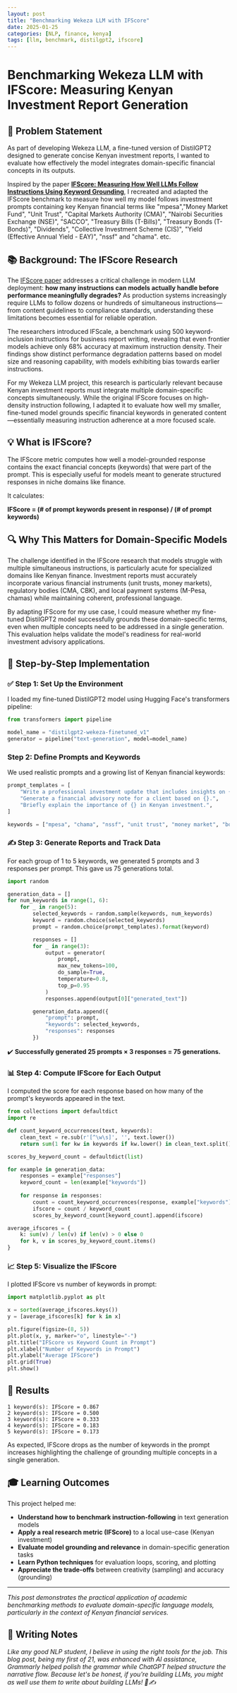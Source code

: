 ```yaml
---
layout: post
title: "Benchmarking Wekeza LLM with IFScore"
date: 2025-01-25
categories: [NLP, finance, kenya]
tags: [llm, benchmark, distilgpt2, ifscore]
---
```

# Benchmarking Wekeza LLM with IFScore: Measuring Kenyan Investment Report Generation

## 📌 Problem Statement

As part of developing Wekeza LLM, a fine-tuned version of DistilGPT2 designed to generate concise Kenyan investment reports, I wanted to evaluate how effectively the model integrates domain-specific financial concepts in its outputs.

Inspired by the paper [**IFScore: Measuring How Well LLMs Follow Instructions Using Keyword Grounding**](https://arxiv.org/abs/2507.11538), I recreated and adapted the IFScore benchmark to measure how well my model follows investment prompts containing key Kenyan financial terms like "mpesa","Money Market Fund", "Unit Trust", "Capital Markets Authority (CMA)", "Nairobi Securities Exchange (NSE)", "SACCO", "Treasury Bills (T-Bills)", "Treasury Bonds (T-Bonds)", "Dividends", "Collective Investment Scheme (CIS)", "Yield (Effective Annual Yield - EAY)",  "nssf" and "chama". etc.



## 📚 Background: The IFScore Research

The [IFScore paper](https://arxiv.org/abs/2507.11538) addresses a critical challenge in modern LLM deployment: **how many instructions can models actually handle before performance meaningfully degrades?** As production systems increasingly require LLMs to follow dozens or hundreds of simultaneous instructions—from content guidelines to compliance standards, understanding these limitations becomes essential for reliable operation.

The researchers introduced IFScale, a benchmark using 500 keyword-inclusion instructions for business report writing, revealing that even frontier models achieve only 68% accuracy at maximum instruction density. Their findings show distinct performance degradation patterns based on model size and reasoning capability, with models exhibiting bias towards earlier instructions.

For my Wekeza LLM project, this research is particularly relevant because Kenyan investment reports must integrate multiple domain-specific concepts simultaneously. While the original IFScore focuses on high-density instruction following, I adapted it to evaluate how well my smaller, fine-tuned model grounds specific financial keywords in generated content—essentially measuring instruction adherence at a more focused scale.

## 💡 What is IFScore?

The IFScore metric computes how well a model-grounded response contains the exact financial concepts (keywords) that were part of the prompt. This is especially useful for models meant to generate structured responses in niche domains like finance.

It calculates:

**IFScore = (# of prompt keywords present in response) / (# of prompt keywords)**

## 🔍 Why This Matters for Domain-Specific Models

The challenge identified in the IFScore research that models struggle with multiple simultaneous instructions, is particularly acute for specialized domains like Kenyan finance. Investment reports must accurately incorporate various financial instruments (unit trusts, money markets), regulatory bodies (CMA, CBK), and local payment systems (M-Pesa, chamas) while maintaining coherent, professional language.

By adapting IFScore for my use case, I could measure whether my fine-tuned DistilGPT2 model successfully grounds these domain-specific terms, even when multiple concepts need to be addressed in a single generation. This evaluation helps validate the model's readiness for real-world investment advisory applications.

## 🔧 Step-by-Step Implementation

### ✅ Step 1: Set Up the Environment

I loaded my fine-tuned DistilGPT2 model using Hugging Face's transformers pipeline:

```python
from transformers import pipeline

model_name = "distilgpt2-wekeza-finetuned_v1"
generator = pipeline("text-generation", model=model_name)
```

### Step 2: Define Prompts and Keywords

We used realistic prompts and a growing list of Kenyan financial keywords:

```python
prompt_templates = [
    "Write a professional investment update that includes insights on {}.",
    "Generate a financial advisory note for a client based on {}.",
    "Briefly explain the importance of {} in Kenyan investment.",
]

keywords = ["mpesa", "chama", "nssf", "unit trust", "money market", "bonds", "cma", "cbk", "risk", "interest", "capital", "liquidity", "returns"]
```

### ✍️ Step 3: Generate Reports and Track Data

For each group of 1 to 5 keywords, we generated 5 prompts and 3 responses per prompt. This gave us 75 generations total.

```python
import random

generation_data = []
for num_keywords in range(1, 6):
    for _ in range(5):
        selected_keywords = random.sample(keywords, num_keywords)
        keyword = random.choice(selected_keywords)
        prompt = random.choice(prompt_templates).format(keyword)

        responses = []
        for _ in range(3):
            output = generator(
                prompt,
                max_new_tokens=100,
                do_sample=True,
                temperature=0.8,
                top_p=0.95
            )
            responses.append(output[0]["generated_text"])

        generation_data.append({
            "prompt": prompt,
            "keywords": selected_keywords,
            "responses": responses
        })
```

✔️ **Successfully generated 25 prompts × 3 responses = 75 generations.**

### 📊 Step 4: Compute IFScore for Each Output

I computed the score for each response based on how many of the prompt's keywords appeared in the text.

```python
from collections import defaultdict
import re

def count_keyword_occurrences(text, keywords):
    clean_text = re.sub(r'[^\w\s]', '', text.lower())
    return sum(1 for kw in keywords if kw.lower() in clean_text.split())

scores_by_keyword_count = defaultdict(list)

for example in generation_data:
    responses = example["responses"]
    keyword_count = len(example["keywords"])
    
    for response in responses:
        count = count_keyword_occurrences(response, example["keywords"])
        ifscore = count / keyword_count
        scores_by_keyword_count[keyword_count].append(ifscore)

average_ifscores = {
    k: sum(v) / len(v) if len(v) > 0 else 0
    for k, v in scores_by_keyword_count.items()
}
```

### 📈 Step 5: Visualize the IFScore

I plotted IFScore vs number of keywords in prompt:

```python
import matplotlib.pyplot as plt

x = sorted(average_ifscores.keys())
y = [average_ifscores[k] for k in x]

plt.figure(figsize=(8, 5))
plt.plot(x, y, marker="o", linestyle="-")
plt.title("IFScore vs Keyword Count in Prompt")
plt.xlabel("Number of Keywords in Prompt")
plt.ylabel("Average IFScore")
plt.grid(True)
plt.show()
```

## 🧪 Results

```
1 keyword(s): IFScore = 0.867
2 keyword(s): IFScore = 0.500
3 keyword(s): IFScore = 0.333
4 keyword(s): IFScore = 0.183
5 keyword(s): IFScore = 0.173
```
 As expected, IFScore drops as the number of keywords in the prompt increases highlighting the challenge of grounding multiple concepts in a single generation.

## 🎓 Learning Outcomes

This project helped me:

- **Understand how to benchmark instruction-following** in text generation models
- **Apply a real research metric (IFScore)** to a local use-case (Kenyan investment)
- **Evaluate model grounding and relevance** in domain-specific generation tasks
- **Learn Python techniques** for evaluation loops, scoring, and plotting
- **Appreciate the trade-offs** between creativity (sampling) and accuracy (grounding)

---

*This post demonstrates the practical application of academic benchmarking methods to evaluate domain-specific language models, particularly in the context of Kenyan financial services.*

## 📝 Writing Notes

*Like any good NLP student, I believe in using the right tools for the job. This blog post, being my first of 21,  was enhanced with AI assistance, Grammarly helped polish the grammar while ChatGPT helped structure the narrative flow. Because let's be honest, if you're building LLMs, you might as well use them to write about building LLMs! 🤖✍️*
